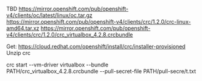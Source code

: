 TBD
https://mirror.openshift.com/pub/openshift-v4/clients/oc/latest/linux/oc.tar.gz
https://mirror.openshift.com/pub/openshift-v4/clients/crc/1.2.0/crc-linux-amd64.tar.xz
https://mirror.openshift.com/pub/openshift-v4/clients/crc/1.2.0/crc_virtualbox_4.2.8.crcbundle

Get: https://cloud.redhat.com/openshift/install/crc/installer-provisioned
Unzip crc 

crc start --vm-driver virtualbox --bundle PATH/crc_virtualbox_4.2.8.crcbundle --pull-secret-file PATH/pull-secre/t.txt
